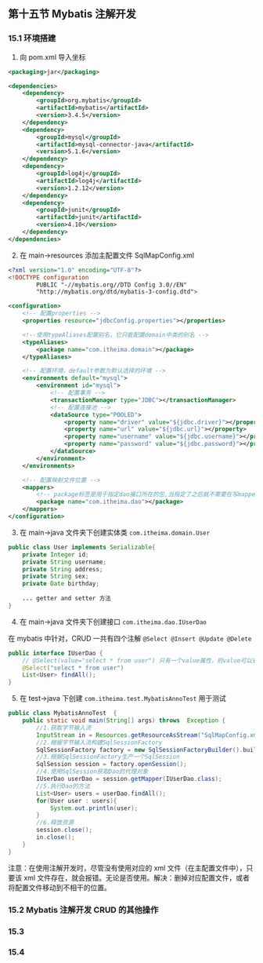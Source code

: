 ## 第十五节 Mybatis 注解开发

### 15.1 环境搭建

1. 向 pom.xml 导入坐标

```xml
<packaging>jar</packaging>

<dependencies>
    <dependency>
        <groupId>org.mybatis</groupId>
        <artifactId>mybatis</artifactId>
        <version>3.4.5</version>
    </dependency>
    <dependency>
        <groupId>mysql</groupId>
        <artifactId>mysql-connector-java</artifactId>
        <version>5.1.6</version>
    </dependency>
    <dependency>
        <groupId>log4j</groupId>
        <artifactId>log4j</artifactId>
        <version>1.2.12</version>
    </dependency>
    <dependency>
        <groupId>junit</groupId>
        <artifactId>junit</artifactId>
        <version>4.10</version>
    </dependency>
</dependencies>
```

2. 在 main->resources 添加主配置文件 SqlMapConfig.xml

```xml
<?xml version="1.0" encoding="UTF-8"?>
<!DOCTYPE configuration
        PUBLIC "-//mybatis.org//DTD Config 3.0//EN"
        "http://mybatis.org/dtd/mybatis-3-config.dtd">

<configuration>
    <!-- 配置properties -->
    <properties resource="jdbcConfig.properties"></properties>

    <!--使用typeAliases配置别名，它只能配置domain中类的别名 -->
    <typeAliases>
        <package name="com.itheima.domain"></package>
    </typeAliases>

    <!-- 配置环境，default参数为默认选择的环境 -->
    <environments default="mysql">
        <environment id="mysql">
            <!-- 配置事务 -->
            <transactionManager type="JDBC"></transactionManager>
            <!-- 配置连接池 -->
            <dataSource type="POOLED">
                <property name="driver" value="${jdbc.driver}"></property>
                <property name="url" value="${jdbc.url}"></property>
                <property name="username" value="${jdbc.username}"></property>
                <property name="password" value="${jdbc.password}"></property>
            </dataSource>
        </environment>
    </environments>

    <!-- 配置映射文件位置 -->
    <mappers>
        <!-- package标签是用于指定dao接口所在的包,当指定了之后就不需要在写mapper以及resource或者class了 -->
        <package name="com.itheima.dao"></package>
    </mappers>
</configuration>
```


3. 在 main->java 文件夹下创建实体类 `com.itheima.domain.User`

```java
public class User implements Serializable{
    private Integer id;
    private String username;
    private String address;
    private String sex;
    private Date birthday;
    
    ... getter and setter 方法
}
```

4. 在 main->java 文件夹下创建接口 `com.itheima.dao.IUserDao`

在 mybatis 中针对，CRUD 一共有四个注解 `@Select @Insert @Update @Delete`

```java
public interface IUserDao {
    // @Select(value="select * from user") 只有一个value属性，则value可以省略
    @Select("select * from user")
    List<User> findAll();
}
```

5. 在 test->java 下创建 `com.itheima.test.MybatisAnnoTest` 用于测试

```java
public class MybatisAnnoTest  {
    public static void main(String[] args) throws  Exception {
        //1.获取字节输入流
        InputStream in = Resources.getResourceAsStream("SqlMapConfig.xml");
        //2.根据字节输入流构建SqlSessionFactory
        SqlSessionFactory factory = new SqlSessionFactoryBuilder().build(in);
        //3.根据SqlSessionFactory生产一个SqlSession
        SqlSession session = factory.openSession();
        //4.使用SqlSession获取Dao的代理对象
        IUserDao userDao = session.getMapper(IUserDao.class);
        //5.执行Dao的方法
        List<User> users = userDao.findAll();
        for(User user : users){
            System.out.println(user);
        }
        //6.释放资源
        session.close();
        in.close();
    }
}
```

注意：在使用注解开发时，尽管没有使用对应的 xml 文件（在主配置文件中），只要该 xml 文件存在，就会报错。无论是否使用。解决：删掉对应配置文件，或者将配置文件移动到不相干的位置。


### 15.2 Mybatis 注解开发 CRUD 的其他操作




### 15.3 



### 15.4 

 